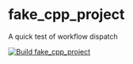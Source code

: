 # fake_cpp_project

A quick test of workflow dispatch

[![Build fake_cpp_project](https://github.com/ei06125/fake_cpp_project/actions/workflows/build.yaml/badge.svg)](https://github.com/ei06125/fake_cpp_project/actions/workflows/build.yaml)
